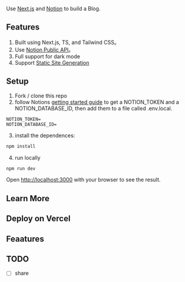 

Use [Next.js](https://nextjs.org/) and [Notion](https://www.notion.so/) to build a Blog.

## Features

1. Built using Next.js, TS, and Tailwind CSS。
2. Use [Notion Public API](https://developers.notion.com/)。
3. Full support for dark mode
4. Support [Static Site Generation](https://nextjs.org/docs/pages/building-your-application/rendering/static-site-generation)

## Setup

1. Fork / clone this repo
2. follow Notions [getting started guide](https://developers.notion.com/docs/getting-started) to get a NOTION_TOKEN and a NOTION_DATABASE_ID, then add them to a file called .env.local.

```
NOTION_TOKEN=
NOTION_DATABASE_ID=
```

3. install the dependences:

```bash
npm install
```

4. run locally 
```bash
npm run dev
```


Open [http://localhost:3000](http://localhost:3000) with your browser to see the result.


## Learn More

## Deploy on Vercel



## Feaatures

## TODO
- [ ] share
